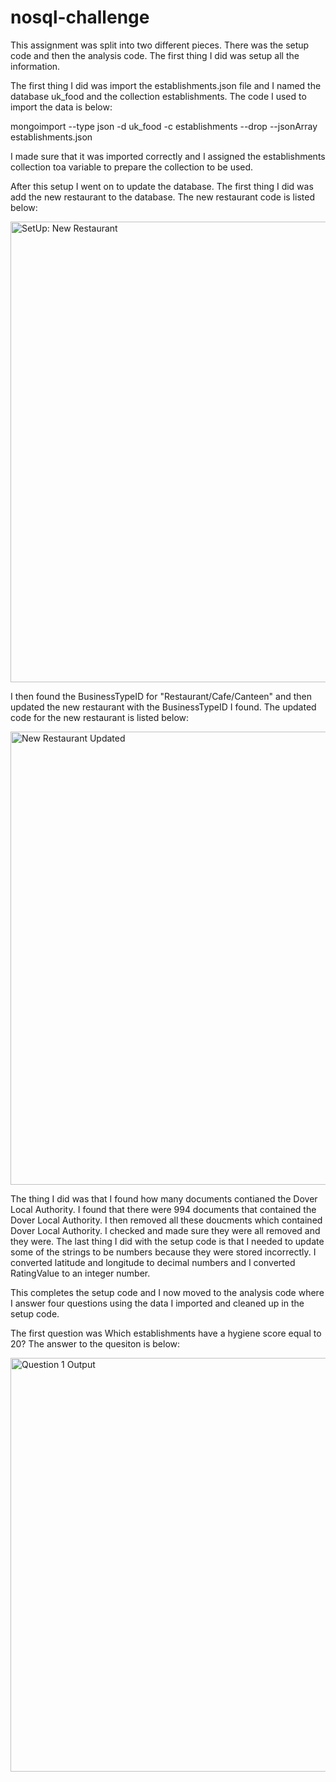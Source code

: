 # nosql-challenge

This assignment was split into two different pieces. There was the setup code and then the analysis code. The first thing I did was setup all the information. 

The first thing I did was import the establishments.json file and I named the database uk_food and the collection establishments. The code I used to import the data is below: 

  mongoimport --type json -d uk_food -c establishments --drop --jsonArray establishments.json
  
I made sure that it was imported correctly and I assigned the establishments collection toa variable to prepare the collection to be used. 

After this setup I went on to update the database. The first thing I did was add the new restaurant to the database. The new restaurant code is listed below: 

  <img width="737" alt="SetUp: New Restaurant" src="https://github.com/jgillas/nosql-challenge/assets/125215083/945bfd52-4715-4cf0-8155-3b428f336749">

I then found the BusinessTypeID for "Restaurant/Cafe/Canteen" and then updated the new restaurant with the BusinessTypeID I found. The updated code for the new restaurant is listed below: 

  <img width="725" alt="New Restaurant Updated" src="https://github.com/jgillas/nosql-challenge/assets/125215083/6c0e704c-4a3f-4ece-ba31-5862c3540088">

The thing I did was that I found how many documents contianed the Dover Local Authority. I found that there were 994 documents that contained the Dover Local Authority. I then removed all these doucments which contained Dover Local Authority. I checked and made sure they were all removed and they were. The last thing I did with the setup code is that I needed to update some of the strings to be numbers because they were stored incorrectly. I converted latitude and longitude to decimal numbers and I converted RatingValue to an integer number. 

This completes the setup code and I now moved to the analysis code where I answer four questions using the data I imported and cleaned up in the setup code. 

The first question was Which establishments have a hygiene score equal to 20? The answer to the quesiton is below: 

  <img width="662" alt="Question 1 Output" src="https://github.com/jgillas/nosql-challenge/assets/125215083/dced39a5-93fc-44e0-8646-aa26467fd0db">
